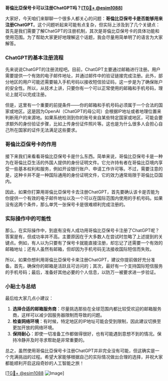 **哥倫比亞保号卡可以注册ChatGPT吗？[[TG💪+ @esim1088](https://t.me/s/esim1088)]**

大家好，今天咱们来聊聊一个很多人都关心的问题：**哥倫比亞保号卡是否能够用来注册ChatGPT**。这个问题听起来可能有点复杂，但实际上涉及到了几个关键点：首先是我们需要了解ChatGPT的注册机制，其次是哥倫比亞保号卡的具体功能和使用范围。为了帮助大家更好地理解这个话题，我会尽量用简单明了的语言为大家解答。

### ChatGPT的基本注册流程

先来说说ChatGPT的注册流程吧。目前，ChatGPT主要通过邮箱进行注册。用户需要提供一个有效的电子邮件地址，并通过邮件中的验证链接完成注册。此外，部分地区的用户可能还需要输入手机号码以接收短信验证码，这一步是为了确保账户的安全性。所以，从技术上讲，只要你有一个可以正常使用的邮箱和手机号码，理论上就可以完成注册。

但是，这里有一个重要的前提条件——你的邮箱和手机号码必须属于一个合法的国家或地区。这是因为OpenAI（ChatGPT的母公司）会根据IP地址或者地理位置来判断用户的来源地。如果系统检测到你的账号来自某些特定国家或地区，可能会要求额外的身份验证步骤，比如上传身份证件照片等。这也是为什么很多人会担心自己所在国家的证件无法满足这些要求。

### 哥倫比亞保号卡的作用

接下来我们来看看哥倫比亞保号卡是什么东西。简单来说，哥倫比亞保号卡是一种为在哥倫比亞生活的外国人提供的身份证明文件。它允许持有者在哥倫比亞境内享受一些基本权利和服务，例如开设银行账户、申请工作许可等。不过，需要注意的是，这种卡并不是一种国际通用的身份证明文件，它的效力通常局限于哥倫比亞国内。

因此，如果你打算用哥倫比亞保号卡去注册ChatGPT，首先要确认该卡是否能为你提供一个有效的电子邮件地址以及一个可以在国际范围内使用的手机号码。如果没有这两个条件，那么单凭一张保号卡是很难顺利完成注册的。

### 实际操作中的可能性

那么，在实际操作中，到底有没有人成功用哥倫比亞保号卡注册了ChatGPT呢？答案是有，但成功率并不高。主要原因在于大多数人在尝试时忽略了上述提到的关键点。例如，有人以为只要有了保号卡就能直接注册，却忘记了还需要一个有效的邮箱地址；还有人虽然有邮箱，但却因为手机号码无法接收国际短信而失败。

所以，如果你想利用哥倫比亞保号卡来注册ChatGPT，建议你提前做好充分准备。首先，确保你的邮箱是活跃且可访问的；其次，最好有一个支持国际短信服务的手机号码；最后，准备好其他必要的个人信息，以防万一被要求进一步验证。

### 小贴士与总结

最后给大家几点小建议：

1. **选择合适的邮箱服务商**：尽量挑选那些在全球范围内都比较受欢迎的邮箱服务商，这样可以减少因服务器限制而导致的问题。
2. **检查网络环境**：有时候，特定地区的IP地址可能会受到限制，因此建议切换至更加开放的网络环境。
3. **保持耐心**：即使一切准备工作都做得很好，也有可能遇到意想不到的情况。保持冷静并及时寻求帮助是非常重要的。

总之，虽然使用哥倫比亞保号卡注册ChatGPT并非完全没有可能，但这确实是一个充满挑战的过程。希望大家能够根据自己的实际情况做出合理的选择，并祝大家都能顺利开启这段奇妙的人工智能之旅！

[[TG💪+ @esim1088](https://t.me/s/esim1088) ![Image](https://i.postimg.cc/4NQfJmqS/Snipaste-2025-05-13-00-14-12.png)]